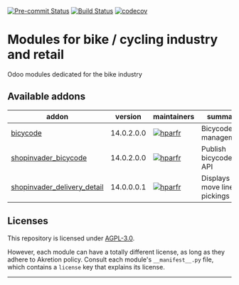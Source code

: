 
<!-- /!\ Non OCA Context : Set here the badge of your runbot / runboat instance. -->
[![Pre-commit Status](https://github.com/Akretion/vertical-bike/actions/workflows/pre-commit.yml/badge.svg?branch=14.0)](https://github.com/Akretion/vertical-bike/actions/workflows/pre-commit.yml?query=branch%3A14.0)
[![Build Status](https://github.com/Akretion/vertical-bike/actions/workflows/test.yml/badge.svg?branch=14.0)](https://github.com/Akretion/vertical-bike/actions/workflows/test.yml?query=branch%3A14.0)
[![codecov](https://codecov.io/gh/Akretion/vertical-bike/branch/14.0/graph/badge.svg)](https://codecov.io/gh/Akretion/vertical-bike)
<!-- /!\ Non OCA Context : Set here the badge of your translation instance. -->

<!-- /!\ do not modify above this line -->

# Modules for bike / cycling industry and retail

Odoo modules dedicated for the bike industry

<!-- /!\ do not modify below this line -->

<!-- prettier-ignore-start -->

[//]: # (addons)

Available addons
----------------
addon | version | maintainers | summary
--- | --- | --- | ---
[bicycode](bicycode/) | 14.0.2.0.0 | [![hparfr](https://github.com/hparfr.png?size=30px)](https://github.com/hparfr) | Bicycode management
[shopinvader_bicycode](shopinvader_bicycode/) | 14.0.2.0.0 | [![hparfr](https://github.com/hparfr.png?size=30px)](https://github.com/hparfr) | Publish bicycode in API
[shopinvader_delivery_detail](shopinvader_delivery_detail/) | 14.0.0.0.1 | [![hparfr](https://github.com/hparfr.png?size=30px)](https://github.com/hparfr) | Displays move lines in pickings

[//]: # (end addons)

<!-- prettier-ignore-end -->

## Licenses

This repository is licensed under [AGPL-3.0](LICENSE).

However, each module can have a totally different license, as long as they adhere to Akretion
policy. Consult each module's `__manifest__.py` file, which contains a `license` key
that explains its license.

----
<!-- /!\ Non OCA Context : Set here the full description of your organization. -->
